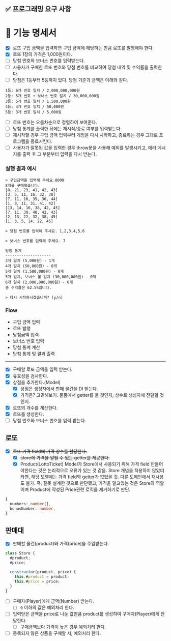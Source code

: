 ## ✅ 프로그래밍 요구 사항

# 🚀 기능 명세서

- [x] 로또 구입 금액을 입력하면 구입 금액에 해당하는 만큼 로또를 발행해야 한다.
- [x] 로또 1장의 가격은 1,000원이다.
- [ ] 당첨 번호와 보너스 번호를 입력받는다.
- [ ] 사용자가 구매한 로또 번호와 당첨 번호를 비교하여 당첨 내역 및 수익률을 출력한다.
- [ ] 당첨은 1등부터 5등까지 있다. 당첨 기준과 금액은 아래와 같다.

```
1등: 6개 번호 일치 / 2,000,000,000원
2등: 5개 번호 + 보너스 번호 일치 / 30,000,000원
3등: 5개 번호 일치 / 1,500,000원
4등: 4개 번호 일치 / 50,000원
5등: 3개 번호 일치 / 5,000원
```

- [ ] 로또 번호는 오름차순으로 정렬하여 보여준다.
- [ ] 당첨 통계를 출력한 뒤에는 재시작/종료 여부를 입력받는다.
- [ ] 재시작할 경우 구입 금액 입력부터 게임을 다시 시작하고, 종료하는 경우 그대로 프로그램을 종료시킨다.
- [ ] 사용자가 잘못된 값을 입력한 경우 throw문을 사용해 예외를 발생시키고, 에러 메시지를 출력 후 그 부분부터 입력을 다시 받는다.

### 실행 결과 예시

```shell
> 구입금액을 입력해 주세요.8000
8개를 구매했습니다.
[8, 21, 23, 41, 42, 43]
[3, 5, 11, 16, 32, 38]
[7, 11, 16, 35, 36, 44]
[1, 8, 11, 31, 41, 42]
[13, 14, 16, 38, 42, 45]
[7, 11, 30, 40, 42, 43]
[2, 13, 22, 32, 38, 45]
[1, 3, 5, 14, 22, 45]

> 당첨 번호를 입력해 주세요. 1,2,3,4,5,6

> 보너스 번호를 입력해 주세요. 7

당첨 통계
--------------------
3개 일치 (5,000원) - 1개
4개 일치 (50,000원) - 0개
5개 일치 (1,500,000원) - 0개
5개 일치, 보너스 볼 일치 (30,000,000원) - 0개
6개 일치 (2,000,000,000원) - 0개
총 수익률은 62.5%입니다.

> 다시 시작하시겠습니까? (y/n)
```

### Flow

- 구입 금액 입력
- 로또 발행
- 당첨금액 입력
- 보너스 번호 입력
- 당첨 통계 계산
- 당첨 통계 및 결과 출력

---

- [x] 구매할 로또 금액을 입력 받는다.
- [x] 유효성을 검사한다.
- [x] 상점을 추가한다.(Model)
  - [x] 상점은 생성자에서 판매 물건을 DI 받는다.
  - [x] 가격은? 고민해보기. 물품에서 getter를 둘 것인지, 상수로 생성자에 전달할 것인지.
- [x] 로또의 개수를 계산한다.
- [x] 로또를 생성한다.
- [ ] 당첨 번호와 보너스 번호를 입력 받는다.

## 로또

- [x] ~~로또 가격 field에 가격 상수를 할당한다.~~
  - [x] ~~store에 가격을 알릴 수 있는 getter를 제공한다.~~
  - [x] Product(LottoTicket) Model가 Store에서 사용되기 위해 가격 field 만들어야한다는 것은 논리적으로 오류가 있는 것 같음. Store 개념을 적용하지 않았더라면, 해당 모델에는 가격 field와 getter가 없었을 것. 다른 도메인에서 재사용도 불가. 즉, 잘못 설계한 것으로 판단했고, 가격을 알고있는 것은 Store의 역할이며 Product에 작성된 Price관련 로직을 제거하기로 판단.

```ts
{
  numbers: number[],
  bonusNumber: number,
}
```

## 판매대

- [x] 판매할 물건(product)와 가격(price)을 주입받는다.

```js
class Store {
  #product;
  #price;

  constructor(product, price) {
    this.#product = product;
    this.#price = price;
  }
}
```

- [ ] 구매자(Player)에게 금액(Number) 받는다.
  - [ ] `0` 이하의 값은 예외처리 한다.
- [ ] 입력받은 금액을 price로 나눈 값만큼 product를 생성하여 구매자(Player)에게 전달한다.
  - [ ] 구매금액보다 가격이 높은 경우 예외처리 한다.
- [ ] 등록되지 않은 상품을 구매할 시, 예외처리 한다.
